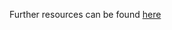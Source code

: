 Further resources can be found [here](http://www.lcdwiki.com/2.8inch_SPI_Module_ILI9341_SKU:MSP2807)
